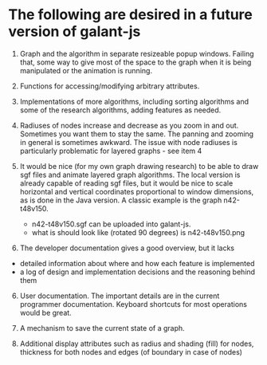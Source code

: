 # The following are desired in a future version of galant-js

1. Graph and the algorithm in separate resizeable popup windows. Failing that, some way to give most of the space to the graph when it is being manipulated or the animation is running.

2. Functions for accessing/modifying arbitrary attributes.

3. Implementations of more algorithms, including sorting algorithms and some of the research algorithms, adding features as needed.

3. Radiuses of nodes increase and decrease as you zoom in and out. Sometimes you want them to stay the same. The panning and zooming in general is sometimes awkward. The issue with node radiuses is particularly problematic for layered graphs - see item 4

4. It would be nice (for my own graph drawing research) to be able to draw sgf files and animate layered graph algorithms. The local version is already capable of reading sgf files, but it would be nice to scale horizontal and vertical coordinates proportional to window dimensions, as is done in the Java version. A classic example is the graph n42-t48v150.
    - n42-t48v150.sgf can be uploaded into galant-js.
    - what is should look like (rotated 90 degrees) is n42-t48v150.png

5. The developer documentation gives a good overview, but it lacks
- detailed information about where and how each feature is implemented
- a log of design and implementation decisions and the reasoning behind them

6. User documentation. The important details are in the current programmer documentation. Keyboard shortcuts for most operations would be great. 

7. A mechanism to save the current state of a graph.

8. Additional display attributes such as radius and shading (fill) for nodes, thickness for both nodes and edges (of boundary in case of nodes)
